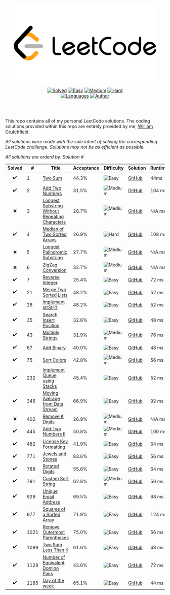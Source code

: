 <div align="center">
<img src="https://github.com/CrutchTheClutch/LeetCode/raw/master/logo.png" width="450" height="auto"/>

[![Solved](https://img.shields.io/badge/Solved-23/1140-337ab7.svg?style=flat)](https://github.com/CrutchTheClutch/HackerRank#table-of-contents)
[![Easy](https://img.shields.io/badge/Easy-17-5cb85c.svg?style=flat)](https://github.com/CrutchTheClutch/HackerRank#table-of-contents)
[![Medium](https://img.shields.io/badge/Medium-5-f0ad4e.svg?style=flat)](https://github.com/CrutchTheClutch/HackerRank#table-of-contents)
[![Hard](https://img.shields.io/badge/Hard-1-d9534f.svg?style=flat)](https://github.com/CrutchTheClutch/HackerRank#table-of-contents)
</br>
[![Languages](https://img.shields.io/badge/Languages-JavaScript-red.svg?style=flat)](https://github.com/CrutchTheClutch/HackerRank#table-of-contents)
[![Author](https://img.shields.io/badge/Author-William%20Crutchfield-blue.svg?style=flat)](https://www.hackerrank.com/CrutchTheClutch)

</div>
</br>
</br>

This repo contains all of my personal LeetCode solutions. The coding solutions provided within this repo are entirely provided by me, [William Crutchfield](https://www.hackerrank.com/CrutchTheClutch).

_All solutions were made with the sole intent of solving the corresponding LeetCode challenge. Solutions may not be as efficient as possible._

_All solutions are orderd by: Solution #_

| Solved | #    | Title                                                                                                                           | Acceptance | Difficulty                                                           | Solution                                                                                    | Runtime | Memory  |                                   Language                                    |
| :----: | ---- | ------------------------------------------------------------------------------------------------------------------------------- | ---------- | -------------------------------------------------------------------- | ------------------------------------------------------------------------------------------- | ------- | ------- | :---------------------------------------------------------------------------: |
|   ✔️   | 1    | [Two Sum](https://leetcode.com/problems/two-sum/)                                                                               | 44.3%      | ![Easy](https://img.shields.io/badge/Easy-5cb85c.svg?style=flat)     | [GitHub](Solutions/1.%20Two%20Sum/Solution.js)                                              | 44ms    | 34.6 MB | ![JavaScript](https://img.shields.io/badge/JavaScript--f1e05a.svg?style=flat) |
|   ✔️   | 2    | [Add Two Numbers](https://leetcode.com/problems/two-sum/)                                                                       | 31.5%      | ![Medium](https://img.shields.io/badge/Medium-f0ad4e.svg?style=flat) | [GitHub](Solutions/2.%20Add%20Two%20Numbers/Solution.js)                                    | 104 ms  | 38.4 MB | ![JavaScript](https://img.shields.io/badge/JavaScript--f1e05a.svg?style=flat) |
|   ❌   | 3    | [Longest Substring Without Repeating Characters](https://leetcode.com/problems/longest-substring-without-repeating-characters/) | 28.7%      | ![Medium](https://img.shields.io/badge/Medium-f0ad4e.svg?style=flat) | [GitHub](Solutions/3.%20Longest%20Substring%20Without%20Repeating%20Characters/Solution.js) | N/A ms  | N/A MB  | ![JavaScript](https://img.shields.io/badge/JavaScript--f1e05a.svg?style=flat) |
|   ✔️   | 4    | [Median of Two Sorted Arrays](https://leetcode.com/problems/median-of-two-sorted-arrays/)                                       | 26.9%      | ![Hard](https://img.shields.io/badge/Hard-d9534f.svg?style=flat)     | [GitHub](Solutions/4.%20Median%20of%20Two%20Sorted%20Arrays/Solution.js)                    | 108 ms  | 39.1 MB | ![JavaScript](https://img.shields.io/badge/JavaScript--f1e05a.svg?style=flat) |
|   ❌   | 5    | [Longest Palindromic Substring](https://leetcode.com/problems/longest-palindromic-substring/)                                   | 27.7%      | ![Medium](https://img.shields.io/badge/Medium-f0ad4e.svg?style=flat) | [GitHub](Solutions/5.%20Longest%20Palindromic%20Substring/Solution.js)                      | N/A ms  | N/A MB  | ![JavaScript](https://img.shields.io/badge/JavaScript--f1e05a.svg?style=flat) |
|   ❌   | 6    | [ZigZag Conversion](https://leetcode.com/problems/zigzag-conversion/)                                                           | 32.7%      | ![Medium](https://img.shields.io/badge/Medium-f0ad4e.svg?style=flat) | [GitHub](Solutions/6.%20ZigZag%20Conversion/Solution.js)                                    | N/A ms  | N/A MB  | ![JavaScript](https://img.shields.io/badge/JavaScript--f1e05a.svg?style=flat) |
|   ✔️   | 7    | [Reverse Integer](https://leetcode.com/problems/reverse-integer/)                                                               | 25.4%      | ![Easy](https://img.shields.io/badge/Easy-5cb85c.svg?style=flat)     | [GitHub](Solutions/7.%20Reverse%20Integer/Solution.js)                                      | 72 ms   | 35.5 MB | ![JavaScript](https://img.shields.io/badge/JavaScript--f1e05a.svg?style=flat) |
|   ✔️   | 21   | [Merge Two Sorted Lists](https://leetcode.com/problems/merge-two-sorted-lists/)                                                 | 48.2%      | ![Easy](https://img.shields.io/badge/Easy-5cb85c.svg?style=flat)     | [GitHub](Solutions/21.%20Merge%20Two%20Sorted%20Lists/Solution.js)                          | 52 ms   | 35.5 MB | ![JavaScript](https://img.shields.io/badge/JavaScript--f1e05a.svg?style=flat) |
|   ✔️   | 28   | [Implement strStr()](https://leetcode.com/problems/implement-strstr/)                                                           | 48.2%      | ![Easy](https://img.shields.io/badge/Easy-5cb85c.svg?style=flat)     | [GitHub](Solutions/28.%20Implement%20strStr%28%29/Solution.js)                              | 52 ms   | 36 MB   | ![JavaScript](https://img.shields.io/badge/JavaScript--f1e05a.svg?style=flat) |
|   ✔️   | 35   | [Search Insert Position](https://leetcode.com/problems/search-insert-position/)                                                 | 32.6%      | ![Easy](https://img.shields.io/badge/Easy-5cb85c.svg?style=flat)     | [GitHub](Solutions/35.%20Search%20Insert%20Position/Solution.js)                            | 48 ms   | 33.7 MB | ![JavaScript](https://img.shields.io/badge/JavaScript--f1e05a.svg?style=flat) |
|   ✔️   | 43   | [Multiply Strings](https://leetcode.com/problems/multiply-strings/)                                                             | 31.9%      | ![Medium](https://img.shields.io/badge/Medium-f0ad4e.svg?style=flat) | [GitHub](Solutions/43.%20Multiply%20Strings/Solution.js)                                    | 76 ms   | 35.4 MB | ![JavaScript](https://img.shields.io/badge/JavaScript--f1e05a.svg?style=flat) |
|   ✔️   | 67   | [Add Binary](https://leetcode.com/problems/add-binary/)                                                                         | 40.0%      | ![Easy](https://img.shields.io/badge/Easy-5cb85c.svg?style=flat)     | [GitHub](Solutions/67.%20Add%20Binary/Solution.js)                                          | 48 ms   | 34.1 MB | ![JavaScript](https://img.shields.io/badge/JavaScript--f1e05a.svg?style=flat) |
|   ✔️   | 75   | [Sort Colors](https://leetcode.com/problems/sort-colors/)                                                                       | 42.8%      | ![Medium](https://img.shields.io/badge/Medium-f0ad4e.svg?style=flat) | [GitHub](Solutions/75.%20Sort%20Colors/Solution.js)                                         | 56 ms   | 33.7 MB | ![JavaScript](https://img.shields.io/badge/JavaScript--f1e05a.svg?style=flat) |
|   ✔️   | 232  | [Implement Queue using Stacks](https://leetcode.com/problems/implement-queue-using-stacks/)                                     | 45.4%      | ![Easy](https://img.shields.io/badge/Easy-5cb85c.svg?style=flat)     | [GitHub](Solutions/232.%20Implement%20Queue%20using%20Stacks/Solution.js)                   | 52 ms   | 33.7 MB | ![JavaScript](https://img.shields.io/badge/JavaScript--f1e05a.svg?style=flat) |
|   ✔️   | 346  | [Moving Average from Data Stream](https://leetcode.com/problems/moving-average-from-data-stream/)                               | 66.9%      | ![Easy](https://img.shields.io/badge/Easy-5cb85c.svg?style=flat)     | [GitHub](Solutions/346.%20Moving%20Average%20from%20Data%20Stream/Solution.js)              | 92 ms   | 42.9 MB | ![JavaScript](https://img.shields.io/badge/JavaScript--f1e05a.svg?style=flat) |
|   ❌   | 402  | [Remove K Digits](https://leetcode.com/problems/remove-k-digits/)                                                               | 26.9%      | ![Medium](https://img.shields.io/badge/Medium-f0ad4e.svg?style=flat) | [GitHub](Solutions/402.%20Remove%20K%20Digits/Solution.js)                                  | N/A ms  | N/A MB  | ![JavaScript](https://img.shields.io/badge/JavaScript--f1e05a.svg?style=flat) |
|   ✔️   | 445  | [Add Two Numbers II](https://leetcode.com/problems/add-two-numbers-ii/)                                                         | 50.8%      | ![Medium](https://img.shields.io/badge/Medium-f0ad4e.svg?style=flat) | [GitHub](Solutions/445.%20Add%20Two%20Numbers%20II/Solution.js)                             | 100 ms  | 38.6 MB | ![JavaScript](https://img.shields.io/badge/JavaScript--f1e05a.svg?style=flat) |
|   ✔️   | 482  | [License Key Formatting](https://leetcode.com/problems/license-key-formatting/)                                                 | 41.9%      | ![Easy](https://img.shields.io/badge/Easy-5cb85c.svg?style=flat)     | [GitHub](Solutions/482.%20License%20Key%20Formatting/Solution.js)                           | 64 ms   | 40.9 MB | ![JavaScript](https://img.shields.io/badge/JavaScript--f1e05a.svg?style=flat) |
|   ✔️   | 771  | [Jewels and Stones](https://leetcode.com/problems/jewels-and-stones/)                                                           | 83.6%      | ![Easy](https://img.shields.io/badge/Easy-5cb85c.svg?style=flat)     | [GitHub](Solutions/771.%20Jewels%20and%20Stones/Solution.js)                                | 56 ms   | 34 MB   | ![JavaScript](https://img.shields.io/badge/JavaScript--f1e05a.svg?style=flat) |
|   ✔️   | 788  | [Rotated Digits](https://leetcode.com/problems/rotated-digits/)                                                                 | 55.6%      | ![Easy](https://img.shields.io/badge/Easy-5cb85c.svg?style=flat)     | [GitHub](Solutions/788.%20Rotated%20Digits/Solution.js)                                     | 64 ms   | 34.8 MB | ![JavaScript](https://img.shields.io/badge/JavaScript--f1e05a.svg?style=flat) |
|   ✔️   | 791  | [Custom Sort String](https://leetcode.com/problems/custom-sort-string/)                                                         | 62.8%      | ![Medium](https://img.shields.io/badge/Medium-f0ad4e.svg?style=flat) | [GitHub](Solutions/791.%20Custom%20Sort%20String/Solution.js)                               | 56 ms   | 34.8 MB | ![JavaScript](https://img.shields.io/badge/JavaScript--f1e05a.svg?style=flat) |
|   ✔️   | 929  | [Unique Email Address](https://leetcode.com/problems/unique-email-addresses/)                                                   | 69.5%      | ![Easy](https://img.shields.io/badge/Easy-5cb85c.svg?style=flat)     | [GitHub](Solutions/929.%20Unique%20Email%20Address/Solution.js)                             | 68 ms   | 39.1 MB | ![JavaScript](https://img.shields.io/badge/JavaScript--f1e05a.svg?style=flat) |
|   ✔️   | 977  | [Squares of a Sorted Array](https://leetcode.com/problems/squares-of-a-sorted-array/)                                           | 71.9%      | ![Easy](https://img.shields.io/badge/Easy-5cb85c.svg?style=flat)     | [GitHub](Solutions/977.%20Squares%20of%20a%20Sorted%20Array/Solution.js)                    | 124 ms  | 43.4 MB | ![JavaScript](https://img.shields.io/badge/JavaScript--f1e05a.svg?style=flat) |
|   ✔️   | 1021 | [Remove Outermost Parentheses](https://leetcode.com/problems/remove-outermost-parentheses/)                                     | 75.0%      | ![Easy](https://img.shields.io/badge/Easy-5cb85c.svg?style=flat)     | [GitHub](Solutions/1021.%20Remove%20Outermost%20Parentheses/Solution.js)                    | 56 ms   | 36.2 MB | ![JavaScript](https://img.shields.io/badge/JavaScript--f1e05a.svg?style=flat) |
|   ✔️   | 1099 | [Two Sum Less Than K](https://leetcode.com/problems/two-sum-less-than-k/)                                                       | 61.6%      | ![Easy](https://img.shields.io/badge/Easy-5cb85c.svg?style=flat)     | [GitHub](Solutions/1099.%20Two%20Sum%20Less%20Than%20K/Solution.js)                         | 48 ms   | 35.4 MB | ![JavaScript](https://img.shields.io/badge/JavaScript--f1e05a.svg?style=flat) |
|   ✔️   | 1128 | [Number of Equivalent Domino Pairs](https://leetcode.com/problems/number-of-equivalent-domino-pairs/)                           | 43.6%      | ![Easy](https://img.shields.io/badge/Easy-5cb85c.svg?style=flat)     | [GitHub](Solutions/1128.%20Number%20of%20Equivalent%20Domino%20Pairs/Solution.js)           | 72 ms   | 42.6 MB | ![JavaScript](https://img.shields.io/badge/JavaScript--f1e05a.svg?style=flat) |
|   ✔️   | 1185 | [Day of the week](https://leetcode.com/problems/day-of-the-week/)                                                               | 65.1%      | ![Easy](https://img.shields.io/badge/Easy-5cb85c.svg?style=flat)     | [GitHub](Solutions/1185.%20Day%20of%20the%20week/Solution.js)                               | 44 ms   | 33.9 MB | ![JavaScript](https://img.shields.io/badge/JavaScript--f1e05a.svg?style=flat) |

